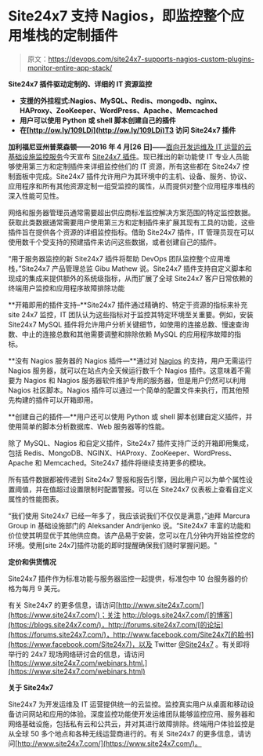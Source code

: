 # Site24x7 支持 Nagios，即监控整个应用堆栈的定制插件

> 原文：<https://devops.com/site24x7-supports-nagios-custom-plugins-monitor-entire-app-stack/>

**Site24x7 插件驱动定制的、详细的 IT 资源监控**

*   **支援的外挂程式:Nagios、MySQL、Redis、mongodb、nginx、HAProxy、ZooKeeper、WordPress、Apache、Memcached**
*   **用户可以使用 Python 或 shell 脚本创建自己的插件**
*   **在[http://ow.ly/109LDi](http://ow.ly/109LDi)T3 访问 Site24x7 插件**

**加利福尼亚州普莱森顿——2016 年 4 月[26 日]——**[面向开发运维及 IT 运营的云基础设施监控服务](https://www.site24x7.com/)今天宣布 [Site24x7 插件](https://www.site24x7.com/plugins.html)。现已推出的新功能使 IT 专业人员能够使用第三方和定制插件来详细监控他们的 IT 资源，所有这些都在 Site24x7 控制面板中完成。Site24x7 插件允许用户为其环境中的主机、设备、服务、协议、应用程序和所有其他资源定制一组受监控的属性，从而提供对整个应用程序堆栈的深入性能可见性。

网络和服务器管理员通常需要超出供应商标准监控解决方案范围的特定监控数据。获取此类数据通常需要用户使用第三方和定制插件来扩展其现有工具的功能，这些插件旨在提供各个资源的详细监控指标。借助 Site24x7 插件，IT 管理员现在可以使用数千个受支持的预建插件来访问这些数据，或者创建自己的插件。

“用于服务器监控的新 Site24x7 插件将帮助 DevOps 团队监控整个应用堆栈，”Site24x7 产品管理总监 Gibu Mathew 说。Site24x7 插件支持自定义脚本和现成的集成来提供额外的系统级指标，从而扩展了全球 Site24x7 客户日常依赖的终端用户监控和应用程序故障排除功能

**开箱即用的插件支持–**Site24x7 插件通过精确的、特定于资源的指标来补充 site 24x7 监控，IT 团队认为这些指标对于监控其特定环境至关重要。例如，安装 Site24x7 MySQL 插件将允许用户分析关键细节，如使用的连接总数、慢速查询数、中止的连接总数和其他需要调整和排除依赖 MySQL 的应用程序故障的指标。

**没有 Nagios 服务器的 Nagios 插件—**通过对 [Nagios](https://www.site24x7.com/plugins/nagios-monitoring.html) 的支持，用户无需运行 Nagios 服务器，就可以在站点内全天候运行数千个 Nagios 插件。这意味着不需要为 Nagios 和 Nagios 服务器软件维护专用的服务器，但是用户仍然可以利用 Nagios 社区脚本。Nagios 插件可以通过一个简单的配置文件来执行，而其他预先构建的插件可以开箱即用。

**创建自己的插件—**用户还可以使用 Python 或 shell 脚本创建自定义插件，并使用简单的脚本分析数据库、Web 服务器等的性能。

除了 MySQL、Nagios 和自定义插件，Site24x7 插件支持广泛的开箱即用集成，包括 Redis、MongoDB、NGINX、HAProxy、ZooKeeper、WordPress、Apache 和 Memcached。Site24x7 插件将继续支持更多的模块。

所有插件数据都被传递到 Site24x7 警报和报告引擎，因此用户可以为单个属性设置阈值，并在值超过设置限制时配置警报。可以在 Site24x7 仪表板上查看自定义属性的性能图表。

“我们使用 Site24x7 已经一年多了，我应该说我们不仅仅是满意，”迪拜 Marcura Group in 基础设施部门的 Aleksander Andrijenko 说。“Site24x7 丰富的功能和价位使其明显优于其他供应商。该产品易于安装，您可以在几分钟内开始监控您的环境。使用[site 24x7]插件功能的即时提醒确保我们随时掌握问题。"

**定价和供货情况**

Site24x7 插件作为标准功能与服务器监控一起提供，标准包中 10 台服务器的价格为每月 9 美元。

有关 Site24x7 的更多信息，请访问[http://www.site24x7.com/](https://www.site24x7.com/)；关注 http://blogs.site24x7.com/[的博客](https://blogs.site24x7.com/)，http://forums.site24x7.com/[的论坛](https://forums.site24x7.com/)，http://www.facebook.com/Site24x7[的脸书](https://www.facebook.com/Site24x7)，以及 Twitter [@Site24x7](https://twitter.com/Site24x7) 。有关即将举行的 24x7 现场网络研讨会的信息，请访问[https://www.site24x7.com/webinars.html.](https://www.site24x7.com/webinars.html)

**关于 Site24x7**

Site24x7 为开发运维及 IT 运营提供统一的云监控。监控真实用户从桌面和移动设备访问网站和应用的体验。深度监控功能使开发运维团队能够监控应用、服务器和网络基础设施，包括私有云和公共云，并对其进行故障排除。终端用户体验监控是从全球 50 多个地点和各种无线运营商进行的。有关 Site24x7 的更多信息，请访问[http://www.site24x7.com/](https://www.site24x7.com/)。